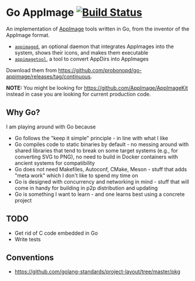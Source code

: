 # Go AppImage [![Build Status](https://travis-ci.com/probonopd/go-appimage.svg?branch=master)](https://travis-ci.com/probonopd/go-appimage)

An implementation of [AppImage](https://appimage.org) tools written in Go, from the inventor of the AppImage format.

* [`appimaged`](https://github.com/probonopd/go-appimage/blob/master/src/appimaged/README.md), an optional daemon that integrates AppImages into the system, shows their icons, and makes them executable
* [`appimagetool`](https://github.com/probonopd/go-appimage/blob/master/src/appimagetool/README.md), a tool to convert AppDirs into AppImages

Download them from https://github.com/probonopd/go-appimage/releases/tag/continuous.

__NOTE:__ You might be looking for https://github.com/AppImage/AppImageKit instead in case you are looking for current production code.

## Why Go?

I am playing around with Go because

* Go follows the "keep it simple" principle - in line with what I like
* Go compiles code to static binaries by default - no messing around with shared libraries that tend to break on some target systems (e.g., for converting SVG to PNG), no need to build in Docker containers with ancient systems for compatibility
* Go does not need Makefiles, Autoconf, CMake, Meson - stuff that adds "meta work" which I don't like to spend my time on
* Go is designed with concurrency and networking in mind - stuff that will come in handy for building in p2p distribution and updating
* Go is something I want to learn - and one learns best using a concrete project

## TODO

* Get rid of C code embedded in Go
* Write tests

## Conventions

* https://github.com/golang-standards/project-layout/tree/master/pkg
